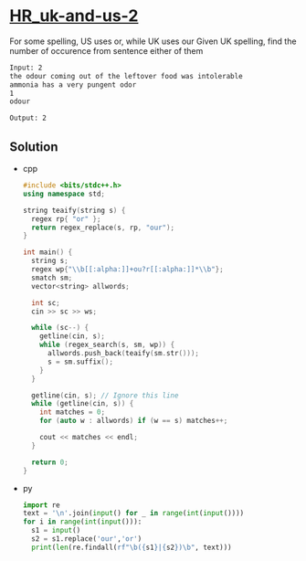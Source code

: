 # [HR_uk-and-us-2](https://www.hackerrank.com/challenges/uk-and-us-2)

For some spelling, US uses or, while UK uses our
Given UK spelling, find the number of occurence from sentence either of them

```txt
Input: 2
the odour coming out of the leftover food was intolerable
ammonia has a very pungent odor
1
odour

Output: 2
```

## Solution

* cpp

  ```cpp
  #include <bits/stdc++.h>
  using namespace std;

  string teaify(string s) {
    regex rp{ "or" };
    return regex_replace(s, rp, "our");
  }

  int main() {
    string s;
    regex wp{"\\b[[:alpha:]]+ou?r[[:alpha:]]*\\b"};
    smatch sm;
    vector<string> allwords;

    int sc;
    cin >> sc >> ws;

    while (sc--) {
      getline(cin, s);
      while (regex_search(s, sm, wp)) {
        allwords.push_back(teaify(sm.str()));
        s = sm.suffix();
      }
    }

    getline(cin, s); // Ignore this line
    while (getline(cin, s)) {
      int matches = 0;
      for (auto w : allwords) if (w == s) matches++;

      cout << matches << endl;
    }

    return 0;
  }
  ```

* py

  ```py
  import re
  text = '\n'.join(input() for _ in range(int(input())))
  for i in range(int(input())):
    s1 = input()
    s2 = s1.replace('our','or')
    print(len(re.findall(rf"\b({s1}|{s2})\b", text)))
  ```
